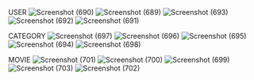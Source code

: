 USER
![Screenshot (690)](https://github.com/user-attachments/assets/75c65cea-980b-465d-a521-88ca55bfd134)
![Screenshot (689)](https://github.com/user-attachments/assets/fca1612c-e5d3-47f4-8d0a-26c796baaa5c)
![Screenshot (693)](https://github.com/user-attachments/assets/e1ca35d2-f35a-4f8e-bbc8-7af463cc3088)
![Screenshot (692)](https://github.com/user-attachments/assets/e58f2fc0-4236-4fe1-96a4-74b5cee0d4e4)
![Screenshot (691)](https://github.com/user-attachments/assets/75acbe1e-2af0-4ff7-99dd-88b6e9b9a0b1)

CATEGORY
![Screenshot (697)](https://github.com/user-attachments/assets/1de322ad-08a2-4e77-81ce-455c2389a47d)
![Screenshot (696)](https://github.com/user-attachments/assets/01696068-2433-44cf-8980-e27b1baccce1)
![Screenshot (695)](https://github.com/user-attachments/assets/3414c6a0-0762-42cd-9c78-ecbdfb1b517d)
![Screenshot (694)](https://github.com/user-attachments/assets/2ea9e1fb-50d9-452b-8be9-b46314d358ba)
![Screenshot (698)](https://github.com/user-attachments/assets/d096555f-c157-4bc3-9f60-fd0d6db23608)

MOVIE
![Screenshot (701)](https://github.com/user-attachments/assets/099fe5ce-7273-499e-b526-bd0907501a01)
![Screenshot (700)](https://github.com/user-attachments/assets/38a475ee-7cf9-4033-959b-47c440be8421)
![Screenshot (699)](https://github.com/user-attachments/assets/621c51ea-44ee-498e-8b7b-b8184fcf0fde)
![Screenshot (703)](https://github.com/user-attachments/assets/1bdd5810-6e5f-4845-a842-62363cc2b3d4)
![Screenshot (702)](https://github.com/user-attachments/assets/08d4eb0e-dade-4ec7-abb8-55b0293eb2a2)
